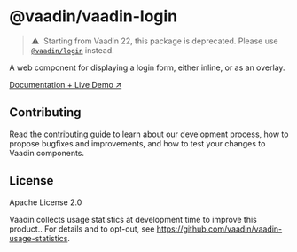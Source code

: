 # @vaadin/vaadin-login

> ⚠️&nbsp; Starting from Vaadin 22, this package is deprecated.
> Please use [`@vaadin/login`](https://www.npmjs.com/package/@vaadin/login) instead.

A web component for displaying a login form, either inline, or as an overlay.

[Documentation + Live Demo ↗](https://vaadin.com/docs/latest/ds/components/login)

## Contributing

Read the [contributing guide](https://vaadin.com/docs/latest/guide/contributing/overview) to learn about our development process, how to propose bugfixes and improvements, and how to test your changes to Vaadin components.

## License

Apache License 2.0

Vaadin collects usage statistics at development time to improve this product..
For details and to opt-out, see https://github.com/vaadin/vaadin-usage-statistics.
